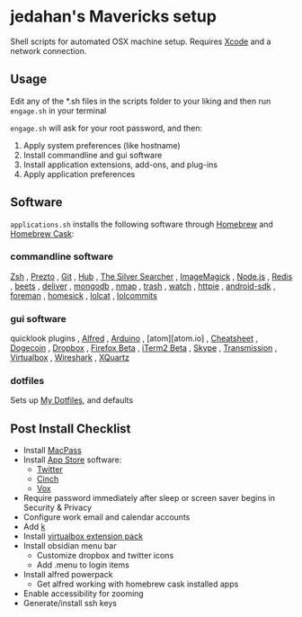 # jedahan's Mavericks setup

Shell scripts for automated OSX machine setup. Requires [Xcode](https://developer.apple.com/downloads) and a network connection.

## Usage

Edit any of the *.sh files in the scripts folder to your liking and then run `engage.sh` in your terminal

`engage.sh` will ask for your root password, and then:

  1. Apply system preferences (like hostname)
  2. Install commandline and gui software
  3. Install application extensions, add-ons, and plug-ins
  5. Apply application preferences

## Software

`applications.sh` installs the following software through [Homebrew](http://brew.sh) and [Homebrew Cask](https://github.com/phinze/homebrew-cask):

### commandline software

[Zsh](www.zsh.org/‎)
, [Prezto](https://github.com/sorin-ionescu/prezto)
, [Git](http://git-scm.com)
, [Hub](https://github.com/defunkt/hub)
, [The Silver Searcher](https://github.com/ggreer/the_silver_searcher)
, [ImageMagick](http://www.imagemagick.org)
, [Node.js](http://nodejs.org)
, [Redis](http://redis.io)
, [beets]()
, [deliver](https://github.com/gerhard/deliver)
, [mongodb](https://mongodb.org)
, [nmap](nmap.org)
, [trash](http://hasseg.org/trash/)
, [watch](http://procps.sourceforge.net/)
, [httpie](httpie.org)
, [android-sdk](http://developer.android.com/sdk/index.html?hl=sk)
, [foreman](https://github.com/ddollar/foreman)
, [homesick](https://github.com/technicalpickles/homesick)
, [lolcat](https://github.com/busyloop/lolcat)
, [lolcommits](https://github.com/mroth/lolcommits)

### gui software

quicklook plugins
, [Alfred](alfredapp.com)
, [Arduino](arduino.cc)
, [atom][atom.io]
, [Cheatsheet](cheatsheetapp.com)
, [Dogecoin](github.com/dogecoin/dogecoin)
, [Dropbox](dropbox.com)
, [Firefox Beta](mozilla.org/beta)
, [iTerm2 Beta](iterm2.com)
, [Skype](skype.com)
, [Transmission](transmissionbt.com/)
, [Virtualbox](virtualbox.org)
, [Wireshark](wireshark.org)
, [XQuartz](xquartz.macosforge.org)

### dotfiles

Sets up [My Dotfiles](https://github.com/jedahan/dotfiles), and defaults

## Post Install Checklist

* Install [MacPass](https://github.com/mstarke/MacPass)
* Install [App Store](http://www.apple.com/macosx/whats-new/app-store.html) software:
    * [Twitter](https://itunes.apple.com/us/app/twitter/id409789998?mt=12)
    * [Cinch](https://itunes.apple.com/us/app/cinch/id412529613?mt=12)
    * [Vox](https://itunes.apple.com/us/app/vox/id461369673?mt=12)
* Require password immediately after sleep or screen saver begins in Security & Privacy
* Configure work email and calendar accounts
* Add [k](https://github.com/supercrabtree/k)
* Install [virtualbox extension pack](https://www.virtualbox.org/wiki/Downloads)
* Install obsidian menu bar
    * Customize dropbox and twitter icons
    * Add .menu to login items
* Install alfred powerpack
    * Get alfred working with homebrew cask installed apps
* Enable accessibility for zooming
* Generate/install ssh keys
